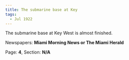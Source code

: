 ```yaml
---  
title: The submarine base at Key  
tags:  
  - Jul 1922  
---  
```

  
The submarine base at Key West is almost finished.  
  
Newspapers: **Miami Morning News or The Miami Herald**  
  
Page: **4**, Section: **N/A** 
